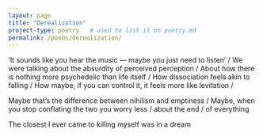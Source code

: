 ```yaml
---
layout: page
title: "Derealization"
project-type: poetry   # used to list it on poetry.md
permalink: /poems/derealization/
---
```

‘It sounds like you hear the music — maybe you just need to listen’ /
We were talking about the absurdity of perceived perception / 
About how there is nothing more psychedelic than life itself /
How dissociation feels akin to falling /
How maybe, if you can control it, it feels more like levitation /

Maybe that’s the difference between nihilism and emptiness /
Maybe, when you stop conflating the two you worry less /
about the end /
of everything 

The closest I ever came to killing myself was in a dream
